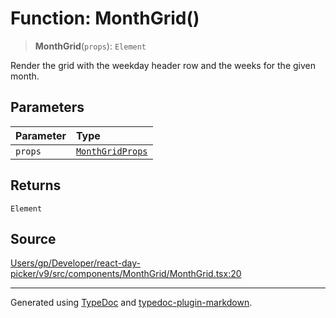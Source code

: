 # Function: MonthGrid()

> **MonthGrid**(`props`): `Element`

Render the grid with the weekday header row and the weeks for the given month.

## Parameters

| Parameter | Type |
| :------ | :------ |
| `props` | [`MonthGridProps`](/api/interfaces/MonthGridProps.md) |

## Returns

`Element`

## Source

[Users/gp/Developer/react-day-picker/v9/src/components/MonthGrid/MonthGrid.tsx:20](https://github.com/gpbl/react-day-picker/blob/005599683/src/components/MonthGrid/MonthGrid.tsx#L20)

***

Generated using [TypeDoc](https://typedoc.org) and [typedoc-plugin-markdown](https://typedoc-plugin-markdown.org).
